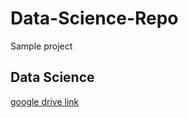 # Data-Science-Repo
Sample project 
## Data Science
[google drive link](https://colab.research.google.com/drive/1-_DQYzp0wLGmThNAjHWU63a8GzzyuNr7?usp=sharing)
